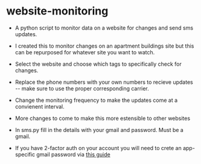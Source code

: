 # website-monitoring
- A python script to monitor data on a website for changes and send sms updates.
- I created this to monitor changes on an apartment buildings site but this can be repurposed for whatever site you want to watch.

- Select the website and choose which tags to specifically check for changes.
- Replace the phone numbers with your own numbers to recieve updates -- make sure to use the proper corresponding carrier.
- Change the monitoring frequency to make the updates come at a convienent interval.
- More changes to come to make this more estensible to other websites

- In sms.py fill in the details with your gmail and password. Must be a gmail.
- If you have 2-factor auth on your account you will need to crete an app-specific gmail password via [this guide](https://umd.service-now.com/itsupport?id=kb_article&article=KB0015112&sys_kb_id=76433076dbdf8c904cb035623996194b&spa=1)
